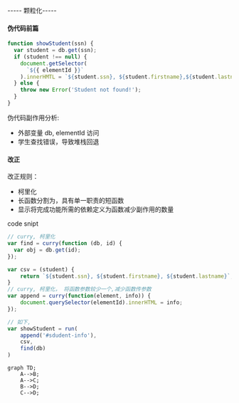 ----- 颗粒化-----

#### 伪代码前篇

```javascript
function showStudent(ssn) {
  var student = db.get(ssn);
  if (student !== null) {
    document.getSelector(
      `${{ elementId }}`
    ).innerHMTL = `${student.ssn}, ${student.firstname},${student.lastname}`;
  } else {
    throw new Error('Student not found!');
  }
}
```

伪代码副作用分析:

- 外部变量 db, elementId 访问
- 学生查找错误，导致堆栈回退

#### 改正

改正规则：

- 柯里化
- 长函数分割为，具有单一职责的短函数
- 显示将完成功能所需的依赖定义为函数减少副作用的数量

code snipt

```javascript
// curry, 柯里化
var find = curry(function (db, id) {
  var obj = db.get(id);
});

var csv = (student) {
    return `${student.ssn}, ${student.firstname}, ${student.lastname}`;
}
// curry, 柯里化， 将函数参数较少一个,减少函数传参数
var append = curry(function(element, info)) {
    document.querySelector(elementId).innerHTML = info;
});

// 如下,
var showStudent = run(
    append('#sdudent-info'),
    csv,
    find(db)
)

```

```mermaid
graph TD;
    A-->B;
    A-->C;
    B-->D;
    C-->D;
```
